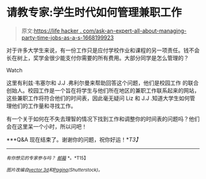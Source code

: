# 请教专家:学生时代如何管理兼职工作

> 原文:[https://life hacker . com/ask-an-expert-all-about-managing-party-time-jobs-as-a-s-1668199923](https://lifehacker.com/ask-an-expert-all-about-managing-part-time-jobs-as-a-s-1668199923)

对于许多大学生来说，有一份工作只是应付学校作业和课程的另一项责任。钱不会长在树上，奖学金很少能支付你需要的所有费用。大部分同学是怎么管理的？

Watch

这里有利兹·韦塞尔和 J.J .弗利尔曼来帮助回答这个问题，他们是校园工作 的联合创始人。校园工作是一个旨在将学生与他们所在地区的兼职工作联系起来的网站，这些兼职工作将符合他们的时间表，因此毫无疑问 Liz 和 J.J .知道大学生如何管理他们的工作量和寻找工作。

有一个关于如何在不失去理智的情况下找到工作和调整你的时间表的问题吗？他们会在这里呆一个小时，所以问吧！

***Q&A 现在结束了。谢谢你的问题，祝你好运！**T3】*

* * *

<small>*有你想见的专家参与吗？*</small> [<small>*邮箱*</small>](mailto:andy@lifehacker.com) <small>*。*T15】</small>

<small>*图片改编自*</small>[<small>*vector 3d*</small>](http://www.shutterstock.com/pic-152915360/stock-vector-barista-on-duty-vector.html)<small>*和*</small>[<small>*Pagina*</small>](http://www.shutterstock.com/pic-142440400/stock-vector-stack-of-multi-colored-books.html)<small>*(Shutterstock)。*</small>